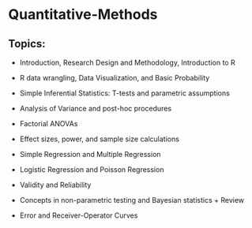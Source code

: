 # Quantitative-Methods

## Topics:


- Introduction, Research Design and Methodology, Introduction to R

- R data wrangling, Data Visualization, and Basic Probability

- Simple Inferential Statistics: T-tests and parametric assumptions

- Analysis of Variance and post-hoc procedures

- Factorial ANOVAs

- Effect sizes, power, and sample size calculations

- Simple Regression and Multiple Regression

- Logistic Regression and Poisson Regression

- Validity and Reliability

- Concepts in non-parametric testing and Bayesian statistics + Review

- Error and Receiver-Operator Curves

